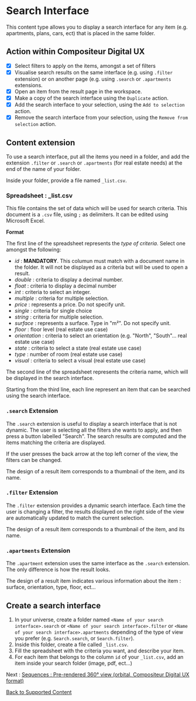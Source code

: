 # Search Interface

This content type allows you to display a search interface for any item (e.g. apartments, plans, cars, ect) that is placed in the same folder.

## Action within Compositeur Digital UX

- [X] Select filters to apply on the items, amongst a set of filters
- [X] Visualise search results on the same interface (e.g. using `.filter` extension) or on another page (e.g. using `.search` or `.apartments` extensions.
- [X] Open an item from the result page in the workspace.
- [X] Make a copy of the search interface using the `Duplicate` action.
- [X] Add the search interface to your selection, using the `Add to selection` action.
- [X] Remove the search interface from your selection, using the `Remove from selection` action.

## Content extension

To use a search interface, put all the items you need in a folder, and add the extension `.filter` or `.search` or `.apartments` (for real estate needs) at the end of the name of your folder.

Inside your folder, provide a file named `_list.csv`.

### Spreadsheet : \_list.csv

This file contains the set of data which will be used for search criteria. This document is a `.csv` file, using `;` as delimiters. It can be edited using Microsoft Excel. 

**Format**

The first line of the spreadsheet represents the *type of criteria*. Select one amongst the following:
* *id* : **MANDATORY**. This columun must match with a document name in the folder. It will not be displayed as a criteria but will be used to open a result.
* *double* : criteria to display a decimal number.
* *float* : criteria to display a decimal number
* *int* : criteria to select an integer.
* *multiple* : criteria for multiple selection.
* *price* : represents a price. Do not specify unit.
* *single* : criteria for single choice
* *string* : criteria for multiple selection.
* *surface* : represents a surface. Type in "m²". Do not specify unit.
* *floor* : floor level (real estate use case)
* *orientation* : criteria to select an orientation (e.g. "North", "South"... real estate use case)
* *state* : criteria to select a state (real estate use case)
* *type* : number of room (real estate use case)
* *visual* : criteria to select a visual (real estate use case)

The second line of the spreadsheet represents the criteria name, which will be displayed in the search interface.

Starting from the third line, each line represent an item that can be searched using the search interface.

### `.search` Extension

The `.search` extension is useful to display a search interface that is not dynamic. The user is selecting all the filters she wants to apply, and then press a button labelled "Search". The search results are computed and the items matching the criteria are displayed.

If the user presses the back arrow at the top left corner of the view, the filters can be changed.

The design of a result item corresponds to a thumbnail of the item, and its name.

### `.filter` Extension

The `.filter` extension provides a dynamic search interface. Each time the user is changing a filter, the results displayed on the right side of the view are automatically updated to match the current selection.

The design of a result item corresponds to a thumbnail of the item, and its name.

### `.apartments` Extension

The `.apartment` extension uses the same interface as the `.search` extension. The only difference is how the result looks.

The design of a result item indicates various information about the item : surface, orientation, type, floor, ect...

## Create a search interface

1. In your universe, create a folder named `<Name of your search interface>.search` or `<Name of your search interface>.filter` or `<Name of your search interface>.apartments` depending of the type of view you prefer (e.g. `Search.search`, or `Search.filter`).
1. Inside this folder, create a file called `_list.csv`. 
1. Fill the spreadsheet with the criteria you want, and describe your item.
1. For each item that belongs to the column `id` of your `_list.csv`, add an item inside your search folder (image, pdf, ect...)

Next : [Sequences : Pre-rendered 360° view (orbital, Compositeur Digital UX format)](sequences.md)

[Back to Supported Content](index.md)
